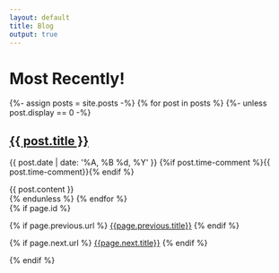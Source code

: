 ```yaml
---
layout: default
title: Blog
output: true
---
```

<h1>Most Recently!</h1>

<div class="listing">
  {%- assign posts = site.posts -%}
  {% for post in posts %}
    {%- unless post.display == 0 -%}
      <post>
          <post-header class="entry-header">
            <h2 class="entry-title"><a href="{{ post.url | prepend: site.baseurl }}">{{ post.title }}</a></h2>
              <p class="published" datetime="{{ post.date }}" pubdate="">{{ post.date | date: '%A, %B %d, %Y' }}  {%if post.time-comment %}{{ post.time-comment}}{% endif %}</p>
          </post-header>
          <div class="entry-content"> {{ post.content }} </div>
        </post>
      {% endunless %}
  {% endfor %}
</div>
<div class="pager">
<!-- If this is a post, show previous/next post links -->
{% if page.id %}

  {% if page.previous.url %}
    <a href="{{page.previous.url}}">{{page.previous.title}}</a>
  {% endif %}

  {% if page.next.url %}
    <a class="button is-link ellipsis" title="{{page.previous.title}}" href="{{page.next.url}}">{{page.next.title}}</a>
  {% endif %}

{% endif %}
</div>